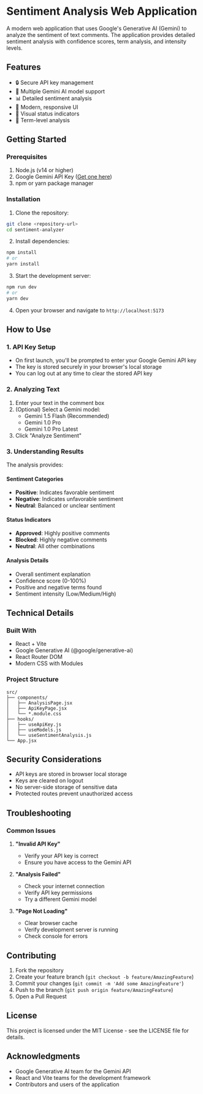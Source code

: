 # Sentiment Analysis Web Application

A modern web application that uses Google's Generative AI (Gemini) to analyze the sentiment of text comments. The application provides detailed sentiment analysis with confidence scores, term analysis, and intensity levels.

## Features

- 🔒 Secure API key management
- 🤖 Multiple Gemini AI model support
- 📊 Detailed sentiment analysis
- 🎨 Modern, responsive UI
- 🚦 Visual status indicators
- 📝 Term-level analysis

## Getting Started

### Prerequisites

1. Node.js (v14 or higher)
2. Google Gemini API Key ([Get one here](https://ai.google.dev/))
3. npm or yarn package manager

### Installation

1. Clone the repository:
```bash
git clone <repository-url>
cd sentiment-analyzer
```

2. Install dependencies:
```bash
npm install
# or
yarn install
```

3. Start the development server:
```bash
npm run dev
# or
yarn dev
```

4. Open your browser and navigate to `http://localhost:5173`

## How to Use

### 1. API Key Setup
- On first launch, you'll be prompted to enter your Google Gemini API key
- The key is stored securely in your browser's local storage
- You can log out at any time to clear the stored API key

### 2. Analyzing Text
1. Enter your text in the comment box
2. (Optional) Select a Gemini model:
   - Gemini 1.5 Flash (Recommended)
   - Gemini 1.0 Pro
   - Gemini 1.0 Pro Latest
3. Click "Analyze Sentiment"

### 3. Understanding Results

The analysis provides:

#### Sentiment Categories
- **Positive**: Indicates favorable sentiment
- **Negative**: Indicates unfavorable sentiment
- **Neutral**: Balanced or unclear sentiment

#### Status Indicators
- **Approved**: Highly positive comments
- **Blocked**: Highly negative comments
- **Neutral**: All other combinations

#### Analysis Details
- Overall sentiment explanation
- Confidence score (0-100%)
- Positive and negative terms found
- Sentiment intensity (Low/Medium/High)

## Technical Details

### Built With
- React + Vite
- Google Generative AI (@google/generative-ai)
- React Router DOM
- Modern CSS with Modules

### Project Structure
```
src/
├── components/
│   ├── AnalysisPage.jsx
│   ├── ApiKeyPage.jsx
│   └── *.module.css
├── hooks/
│   ├── useApiKey.js
│   ├── useModels.js
│   └── useSentimentAnalysis.js
└── App.jsx
```

## Security Considerations

- API keys are stored in browser local storage
- Keys are cleared on logout
- No server-side storage of sensitive data
- Protected routes prevent unauthorized access

## Troubleshooting

### Common Issues

1. **"Invalid API Key"**
   - Verify your API key is correct
   - Ensure you have access to the Gemini API

2. **"Analysis Failed"**
   - Check your internet connection
   - Verify API key permissions
   - Try a different Gemini model

3. **"Page Not Loading"**
   - Clear browser cache
   - Verify development server is running
   - Check console for errors

## Contributing

1. Fork the repository
2. Create your feature branch (`git checkout -b feature/AmazingFeature`)
3. Commit your changes (`git commit -m 'Add some AmazingFeature'`)
4. Push to the branch (`git push origin feature/AmazingFeature`)
5. Open a Pull Request

## License

This project is licensed under the MIT License - see the LICENSE file for details.

## Acknowledgments

- Google Generative AI team for the Gemini API
- React and Vite teams for the development framework
- Contributors and users of the application
